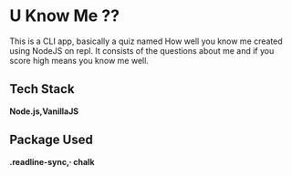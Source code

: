 # U Know Me ??

This is a CLI app, basically a quiz named How well you know me created using NodeJS on repl.
It consists of the questions about me and if you score high means you know me well.

## Tech Stack

**Node.js,VanillaJS**

## Package Used

**.readline-sync,∙ chalk**
